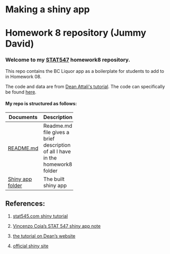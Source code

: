 Making a shiny app
===================
Homework 8 repository (Jummy David)
===================================

### Welcome to my [STAT547](https://github.com/STAT545-UBC) homework8 repository.

This repo contains the BC Liquor app as a boilerplate for students to add to in Homework 08.

The code and data are from [Dean Attali's tutorial](https://deanattali.com/blog/building-shiny-apps-tutorial). The code can specifically be found [here](https://deanattali.com/blog/building-shiny-apps-tutorial/#12-final-shiny-app-code).


#### My repo is structured as follows:

<table style="width:42%;">
<colgroup>
<col width="23%" />
<col width="18%" />
</colgroup>
<thead>
<tr class="header">
<th><strong>Documents</strong></th>
<th><strong>Description</strong></th>
</tr>
</thead>
<tbody>
<tr class="odd">
<td><a href="https://github.com/STAT545-UBC-students/hw08-funkedavid82/blob/master/README.md">README.md</a></td>
<td>Readme.md file gives a brief description of all I have in the homework8 folder</td>
</tr>
<tr class="even">
<td><a href="https://github.com/STAT545-UBC-students/hw08-funkedavid82/tree/master/bcl">Shiny app folder</a></td>
<td>The built shiny app</td>
</tr>
</tbody>
</table>

## References:

1.  [ stat545.com shiny tutorial](http://stat545.com/shiny01_activity.html)

2.  [Vincenzo Coia’s STAT 547 shiny app note](http://stat545.com/Classroom/notes/cm107.nb.html#reactivity)

3.  [ the tutorial on Dean’s website](https://deanattali.com/blog/building-shiny-apps-tutorial/)

4.  [official shiny site](https://shiny.rstudio.com/)